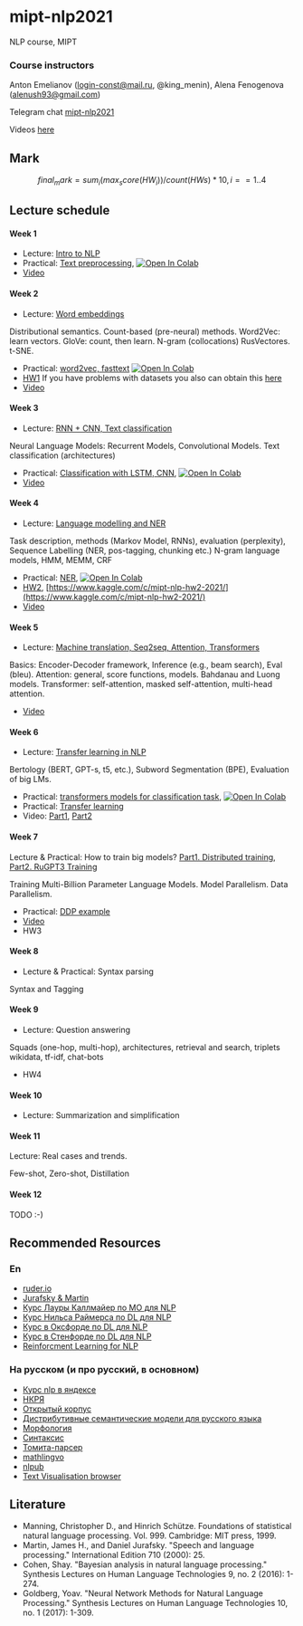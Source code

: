 # mipt-nlp2021
NLP course, MIPT

### Course instructors
Anton Emelianov (login-const@mail.ru, @king_menin), Alena Fenogenova (alenush93@gmail.com)

Telegram chat [mipt-nlp2021](https://t.me/joinchat/HlYsCUgkZ9sTL0mJ)

Videos [here](https://drive.google.com/drive/folders/1YbyT2wA4LEcaMitwuTr7fuYcpWeAWzIW?usp=sharing)

## Mark
```math
final_mark=sum_i (max_score(HW_i)) / count(HWs) * 10, i==1..4
```

## Lecture schedule

#### Week 1

* Lecture: [Intro to NLP](lectures/L1.Intro2NLP.pdf)
* Practical: [Text preprocessing](seminars/sem1/sem1_basic_text_processing.ipynb), [![Open In Colab](https://colab.research.google.com/assets/colab-badge.svg)](https://colab.research.google.com/github/king-menin/mipt-nlp2021/blob/master/seminars/sem1/sem1_basic_text_processing.ipynb)
* [Video](https://drive.google.com/file/d/1DoD4Yaw-oFBSjK4awL0F_pXbdOMlfkwI/view?usp=sharing)

#### Week 2

* Lecture: [Word embeddings](lectures/L2.WordEmbeddings.pdf)

Distributional semantics. Count-based (pre-neural) methods. Word2Vec: learn vectors. GloVe: count, then learn. N-gram (collocations)
RusVectores. t-SNE.
* Practical: [word2vec, fasttext](seminars/sem2/2_embeddings.ipynb) [![Open In Colab](https://colab.research.google.com/assets/colab-badge.svg)](https://colab.research.google.com/github/king-menin/mipt-nlp2021/blob/master/seminars/sem2/2_embeddings.ipynb)
* [HW1](HWs/hw1.ipynb) If you have problems with datasets you also can obtain this [here](https://drive.google.com/drive/folders/1hlcNE2X10SRucppU0-hRfrGwjYFMCWdL?usp=sharing)
* [Video](https://drive.google.com/file/d/1lD5k1b8LAJ8wSM45Z1TDYstXqqwYjb9L/view?usp=sharing)

#### Week 3

* Lecture: [RNN + CNN, Text classification](lectures/L3.TextClassification_BasicNNs_at_NLP.pdf)

Neural Language Models: Recurrent Models, Convolutional Models. Text classification (architectures)
* Practical: [Classification with LSTM, CNN](seminars/sem3/sem3_classification.ipynb), [![Open In Colab](https://colab.research.google.com/assets/colab-badge.svg)](https://colab.research.google.com/github/king-menin/mipt-nlp2021/blob/master/seminars/sem3/sem3_classification.ipynb)
* [Video](https://drive.google.com/file/d/1i6X3Hv7bzC8-ZHKeVvuu_gabaYrfMygM/view?usp=sharing)

#### Week 4

* Lecture: [Language modelling and NER](lectures/L4.LMs_Intro_and_NER.pdf)

Task description, methods (Markov Model, RNNs), evaluation (perplexity), Sequence Labelling (NER, pos-tagging, chunking etc.) N-gram language models, HMM, MEMM, CRF
* Practical: [NER](seminars/sem4/sem4_ner.ipynb), [![Open In Colab](https://colab.research.google.com/assets/colab-badge.svg)](https://colab.research.google.com/github/king-menin/mipt-nlp2021/blob/master/seminars/sem4/sem4_ner.ipynb)
* [HW2](HWs/hw2.ipynb), [https://www.kaggle.com/c/mipt-nlp-hw2-2021/](https://www.kaggle.com/c/mipt-nlp-hw2-2021/)
* [Video](https://drive.google.com/file/d/1XjpVthq-U35YhDu94qxKN4JcxbID1kqy/view?usp=sharing)

#### Week 5

* Lecture: [Machine translation, Seq2seq, Attention, Transformers](lectures/L5.MT_Attention_Transformers.pdf)

Basics: Encoder-Decoder framework, Inference (e.g., beam search),  Eval (bleu).
Attention: general, score functions, models. Bahdanau and Luong models. 
Transformer: self-attention, masked self-attention, multi-head attention.

* [Video](https://drive.google.com/file/d/1A3rpB4YuBoSF3vZ6BagZXyLP5jIhlkct/view?usp=sharing)

#### Week 6

* Lecture: [Transfer learning in NLP](lectures/L6.TransferLearning.pdf)

Bertology (BERT, GPT-s, t5, etc.), Subword Segmentation (BPE), Evaluation of big LMs.
* Practical: [transformers models for classification task](seminars/sem6/TransferLearningSeminar.ipynb), [![Open In Colab](https://colab.research.google.com/assets/colab-badge.svg)](https://colab.research.google.com/github/king-menin/mipt-nlp2021/blob/master/seminars/sem6/TransferLearningSeminar.ipynb)
* Practical: [Transfer learning](seminars/sem6)
* Video: [Part1](https://drive.google.com/file/d/1A3rpB4YuBoSF3vZ6BagZXyLP5jIhlkct/view?usp=sharing), [Part2](https://drive.google.com/file/d/1Nzej1VWkx4JqJeNN1PX7i9mvUh_P7Dpk/view?usp=sharing)

#### Week 7

Lecture & Practical: How to train big models? [Part1. Distributed training](lectures/L7.DistributedTraining.pdf), [Part2. RuGPT3 Training](lectures/train_large_scale_gpt3.pdf)

Training Multi-Billion Parameter Language Models. Model Parallelism. Data Parallelism.

* Practical: [DDP example](seminars/sem7)
* [Video](https://drive.google.com/file/d/1JJimK1NIwVfNeHUwdBxOisokirz8gcsa/view?usp=sharing)
* HW3

#### Week 8

* Lecture & Practical: Syntax parsing

Syntax and Tagging

#### Week 9

* Lecture: Question answering

Squads (one-hop, multi-hop), architectures, retrieval and search, triplets wikidata, tf-idf, chat-bots
* HW4

#### Week 10

* Lecture: Summarization and simplification

#### Week 11

Lecture: Real cases and trends.

Few-shot, Zero-shot, Distillation

#### Week 12
TODO :-)

## Recommended Resources
### En

* [ruder.io](https://ruder.io/)
* [Jurafsky & Martin](https://web.stanford.edu/~jurafsky/slp3/)
* [Курс Лауры Каллмайер по МО для NLP](https://user.phil.hhu.de/~kallmeyer/MachineLearning/index.html)
* [Курс Нильса Раймерса по DL для NLP](https://github.com/UKPLab/deeplearning4nlp-tutorial)
* [Курс в Оксфорде по DL для NLP](https://github.com/UKPLab/deeplearning4nlp-tutorial)
* [Курс в Стенфорде по DL для NLP](http://cs224d.stanford.edu)
* [Reinforcment Learning for NLP](https://github.com/jiyfeng/rl4nlp)


### На русском (и про русский, в основном)

* [Курс nlp в яндексе](https://github.com/yandexdataschool/nlp_course)
* [НКРЯ](http://ruscorpora.ru)
* [Открытый корпус](http://opencorpora.org)
* [Дистрибутивные семантические модели для русского языка](http://rusvectores.org/ru/)
* [Морфология](https://tech.yandex.ru/mystem/)
* [Синтаксис](https://habrahabr.ru/post/317564/)
* [Томита-парсер](https://tech.yandex.ru/tomita/)
* [mathlingvo](http://mathlingvo.ru)
* [nlpub](https://nlpub.ru)
* [Text Visualisation browser](http://textvis.lnu.se)



## Literature

* Manning, Christopher D., and Hinrich Schütze. Foundations of statistical natural language processing. Vol. 999. Cambridge: MIT press, 1999.
* Martin, James H., and Daniel Jurafsky. "Speech and language processing." International Edition 710 (2000): 25.
* Cohen, Shay. "Bayesian analysis in natural language processing." Synthesis Lectures on Human Language Technologies 9, no. 2 (2016): 1-274.
* Goldberg, Yoav. "Neural Network Methods for Natural Language Processing." Synthesis Lectures on Human Language Technologies 10, no. 1 (2017): 1-309.

